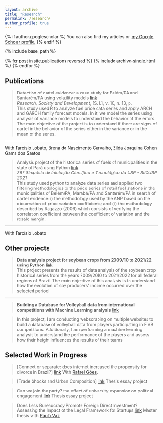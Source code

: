 ```yaml
---
layout: archive
title: "Research"
permalink: /research/
author_profile: true
---
```


{% if author.googlescholar %}
  You can also find my articles on <u><a href="{{author.googlescholar}}">my Google Scholar profile</a>.</u>
{% endif %}

{% include base_path %}

{% for post in site.publications reversed %}
  {% include archive-single.html %}
{% endfor %}

## Publications
> Detection of cartel evidence: a case study for Belém/PA and Santarém/PA using volatility models [link](https://rsdjournal.org/index.php/rsd/article/view/21397)   
*Research, Society and Development*, [S. l.], v. 10, n. 13, p.                                                                                                        
This study used R to analyze fuel price data series and apply ARCH and GARCH family forecast models. In it, we model the series using analysis of variance models to understand the behavior of the errors. The main objective of the project is to understand if there are signs of cartel in the behavior of the series either in the variance or in the mean of the series.
---
With Tarcísio Lobato, Brena do Nascimento Carvalho, Zilda Joaquina Cohen Gama dos Santos

> Analysis project of the historical series of fuels of municipalities in the state of Pará using Python [link](https://docs.google.com/presentation/d/1ujuw85dBVfFrFYNTBzde2B_0GW9FhTiO/present?slide=id.p4)                                                                      
*29º Simpósio de Iniciação CIentífica e Tecnológica da USP - SIICUSP 2021*                                                                                           
This study used python to analyze data series and applied two filtering methodologies to the price series of retail fuel stations in the municipalities of Belém/PA, Marabá/PA and Santarém/PA in search of cartel evidence: i) the methodology used by the ANP based on the observation of price variation coefficients; and (ii) the methodology described by Ragazzo (2006) which consists of verifying the correlation coefficient between the coefficient of variation and the resale margin.
---
With Tarcísio Lobato

## Other projects
> **Data analysis project for soybean crops from 2009/10 to 2021/22 using Python** [link](https://drive.google.com/file/d/1jCygbScqzbBCeuib1F76vWX-Ry9S_H49/view?usp=sharing)                                                                                                                                                         
This project presents the results of data analysis of the soybean crop historical series from the years 2009/2010 to 2021/2022 for all federal regions of Brazil. The main objective of this analysis is to understand how the evolution of soy producers' income occurred over the selected period.
---
> **Building a Database for Volleyball data from international competitions with Machine Learning analysis** [link](https://github.com/estevaocardoso/projetos-estevao/tree/main/VOLLEYBALL)

> In this project, I am conducting webscraping on multiple websites to build a database of volleyball data from players participating in FIVB competitions. Additionally, I am performing a machine learning analysis to understand the performance of the players and assess how their height influences the results of their teams

## Selected Work in Progress

> [Connect or separate: does internet increased the propensity for divorce in Brazil?] [link](https://drive.google.com/file/d/1qkVjEE9zWKAYXlJxn5a7tMrGGNFQe2tD/view?usp=drive_link)
With [Rafael Góes](https://x.com/rafaelgoesecon).

> [Trade Shocks and Urban Composition] [link](https://drive.google.com/file/d/1zflGqKpoqO4Zp2MM9zZ7M6qwJG9cuBS2/view?usp=sharing) Thesis essay project

> Can we join the party? the effect of university expansion on political engagement [link](https://drive.google.com/file/d/1-Js8ArOyErAP3a2dlN8yl2JQfMZdBLuE/view?usp=sharing) Thesis essay project

> Does Less Bureaucracy Promote Foreign Direct Investment? Assessing the Impact of the Legal Framework for Startups [link](https://drive.google.com/file/d/1eYY_IyHPu1IIjZenfYUXtbGzY5IGDVp8/view?usp=sharing)
Master thesis with [Paulo Vaz](https://sites.google.com/site/phvazz/)


